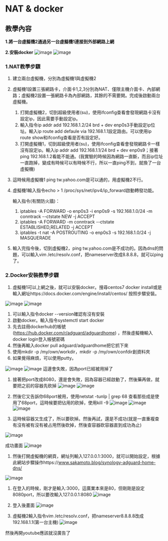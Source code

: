 # NAT & docker

## 教學內容

**1.將一台虛擬機2通過另一台虛擬機1連接到外部網路上網**

**2.安裝docker**
![image](https://github.com/fairy042026/docker/blob/master/0915%20picture/S__31564001.jpg)
![image](https://github.com/fairy042026/docker/blob/master/0915%20picture/380076.jpg)

### 1.NAT教學步驟

 1. 建立兩台虛擬機，分別為虛擬機1與虛擬機2
 1. 虛擬機1設置三張網路卡，介面卡1,2,3分別為NAT、僅限主機介面卡、內部網路；虛擬機2設置一張網路卡為內部網路，其餘的不需要開。完成後啟動兩台虛擬機。
    1. 打開虛擬機2，切到超級使用者(su)，使用ifconfig查看會發現網路卡沒有設定ip，因此需要手動設定ip。
    1. 輸入指令ip addr add 192.168.1.2/24 brd + dev enp0s3手動設定ip位址。輸入ip route add defaule via 192.168.1.1設定路由。可以使用ip route show和ifconfig查看是否有設定好。
    1. 打開虛擬機1，切到超級使用者(su)，使用ifconfig查看會發現網路卡一樣沒有設定ip。輸入ip addr add 192.168.1.1/24 brd + dev enp0s9；接著ping 192.168.1.2看能不能通。(我實驗的時候因為網路一直斷，而且ip位址一直跑掉，變成有時候可以有時候不行，所以一直ping不到，就換了一台虛擬機)
 1. 這時候用虛擬機1 ping tw.yahoo.com是可以通的，用虛擬機2不行。
 1. 虛擬機1輸入指令echo > 1 /proc/sys/net/ipv4/ip_forward啟動轉發功能。
 
    輸入指令(有關防火牆)：
    1. iptables -A FORWARD -o enp0s3 -i enp0s9 -s 192.168.1.0/24 -m conntrack --ctstate NEW -j ACCEPT
    2. iptables -A FORWARD -m conntrack --ctstate ESTABLISHED,RELATED -j ACCEPT                                                                        
    3. iptables -t nat -A POSTROUTING -o enp0s3 -s 192.168.1.0/24 -j MASQUERADE
                                                                             
 1. 輸入完指令後，切到虛擬機2，ping tw.yahoo.com是不成功的。因為dns的問題，可以輸入vim /etc/resolv.conf，把nameserver改成8.8.8.8，就可以ping了。
 
 
### 2.Docker安裝教學步驟

 1. 虛擬機1可以上網之後，就可以安裝docker。搜尋centos7 docker install或是輸入網址https://docs.docker.com/engine/install/centos/ 按照步驟安裝。
 
 ![image](https://github.com/fairy042026/docker/blob/master/0915%20picture/d1.PNG)
 ![image](https://github.com/fairy042026/docker/blob/master/0915%20picture/d2.PNG)
 
 1. 可以輸入指令docker --version確認有沒有安裝
 1. 啟動docker。輸入指令systemctl start docker
 1. 先去註冊dockerhub的帳號(https://hub.docker.com/r/adguard/adguardhome) ，然後虛擬機輸入docker login登入帳號密碼
 1. 然後再輸入docker pull adguard/adguardhome把它抓下來
 1. 使用mkdir -p /my/own/workdir，mkdir -p /my/own/confdir創資料夾
 1. 如果覺得麻煩，可以使用putty。
 
 ![image](https://github.com/fairy042026/docker/blob/master/0915%20picture/putty1.PNG)
 ![image](https://github.com/fairy042026/docker/blob/master/0915%20picture/putty2.PNG)
 這邊會失敗，因為port已經被用掉了
 
 1. 接著把port改成8080，還是會失敗，因為容器已經啟動了，然後藥再做，就要把之前的容器先砍掉
 ![image](https://github.com/fairy042026/docker/blob/master/0915%20picture/putty3.PNG)
 ![image](https://github.com/fairy042026/docker/blob/master/0915%20picture/putty4.PNG)
 
 1. 然後它又告訴你68port被用，使用netstat -tunlp | grep 68 查看那些成是使用了68port，這時候要把佔用的砍掉，使用kill -9
 ![image](https://github.com/fairy042026/docker/blob/master/0915%20picture/putty5.PNG)
 ![image](https://github.com/fairy042026/docker/blob/master/0915%20picture/putty6.PNG)
 ![image](https://github.com/fairy042026/docker/blob/master/0915%20picture/putty7.PNG)
 
 1. 這時候容器又生成了，所以要砍掉。然後再試，還是不成功(就是一直重複查有沒有被有沒有被占用然後砍掉，然後查容器砍容器直到成功為止) 
 
 ![image](https://github.com/fairy042026/docker/blob/master/0915%20picture/putty8-1.PNG)
 
 成功畫面
 ![image](https://github.com/fairy042026/docker/blob/master/0915%20picture/putty10.PNG)
 
 1. 然後打開虛擬機的網頁，網址列輸入127.0.0.1:3000，就可以開始設定，根據此網站步驟操作https://www.sakamoto.blog/synology-adguard-home-dns/
 
 ![image](https://github.com/fairy042026/docker/blob/master/0915%20picture/adguard%20set.PNG)
 
 1. 在登入的時候，剛才是輸入:3000，這廣業本來是80，但剛剛是設定8080port，所以要改輸入127.0.0.1:8080
 ![image](https://github.com/fairy042026/docker/blob/master/0915%20picture/ad2.PNG)
 
 1. 登入後畫面
 ![image](https://github.com/fairy042026/docker/blob/master/0915%20picture/ad3.PNG)
 
 1. 虛擬機2輸入指令vim /etc/resolv.conf，把nameserver8.8.8.8改成192.168.1.1(第一台主機)
 ![image](https://github.com/fairy042026/docker/blob/master/0915%20picture/v2.PNG)
 
 然後再開youtube應該就沒廣告了
 

 


